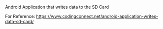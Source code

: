 Android Application that writes data to the SD Card

For Reference:
https://www.codingconnect.net/android-application-writes-data-sd-card/
